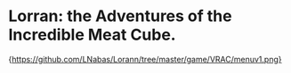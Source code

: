 # Lorran: the Adventures of the Incredible Meat Cube.
{https://github.com/LNabas/Lorann/tree/master/game/VRAC/menuv1.png}